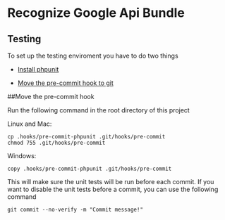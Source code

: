 Recognize Google Api Bundle
========================

Testing
--------------

To set up the testing enviroment you have to do two things

  * [Install phpunit][1]
  
  * [Move the pre-commit hook to git](#pre-commit-hook)


[1]:  https://phpunit.de/manual/current/en/installation.html

##Move the pre-commit hook<a name="pre-commit-hook"></a>

Run the following command in the root directory of this project

Linux and Mac:
```
cp .hooks/pre-commit-phpunit .git/hooks/pre-commit
chmod 755 .git/hooks/pre-commit
```

Windows:
```
copy .hooks/pre-commit-phpunit .git/hooks/pre-commit
```

This will make sure the unit tests will be run before each commit.
If you want to disable the unit tests before a commit, you can use the following command

```
git commit --no-verify -m "Commit message!"
```